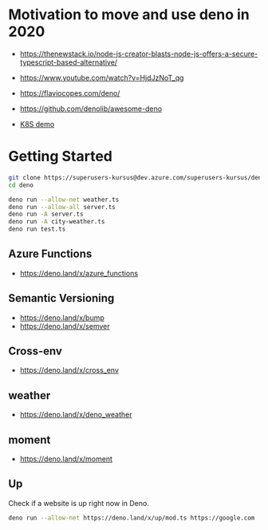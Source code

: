 # Motivation to move and use deno in 2020

- https://thenewstack.io/node-js-creator-blasts-node-js-offers-a-secure-typescript-based-alternative/

- https://www.youtube.com/watch?v=HjdJzNoT_qg

- https://flaviocopes.com/deno/

- https://github.com/denolib/awesome-deno

- [K8S demo](https://github.com/knative/docs/tree/master/community/samples/serving/helloworld-deno)

# Getting Started

```bash
git clone https://superusers-kursus@dev.azure.com/superusers-kursus/deno/_git/deno
cd deno

deno run --allow-net weather.ts
deno run --allow-all server.ts
deno run -A server.ts
deno run -A city-weather.ts
deno run test.ts

```

## Azure Functions

- https://deno.land/x/azure_functions


## Semantic Versioning

- https://deno.land/x/bump
- https://deno.land/x/semver

## Cross-env

- https://deno.land/x/cross_env

## weather
- https://deno.land/x/deno_weather

## moment
- https://deno.land/x/moment

## Up

Check if a website is up right now in Deno.

```bash
deno run --allow-net https://deno.land/x/up/mod.ts https://google.com
```





